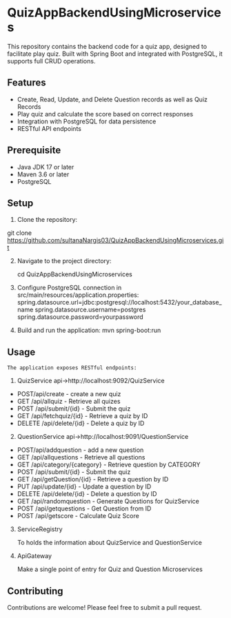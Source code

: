 
# QuizAppBackendUsingMicroservices

This repository contains the backend code for a quiz app, designed to facilitate play quiz. Built with Spring Boot and integrated with PostgreSQL, it supports full CRUD operations.


## Features

- Create, Read, Update, and Delete Question records as well as Quiz Records
- Play quiz and calculate the score based on correct responses
- Integration with PostgreSQL for data persistence
- RESTful API endpoints



## Prerequisite

- Java JDK 17 or later
- Maven 3.6 or later
- PostgreSQL


## Setup
1. Clone the repository:

git clone 
    https://github.com/sultanaNargis03/QuizAppBackendUsingMicroservices.git

2. Navigate to the project directory:

    cd QuizAppBackendUsingMicroservices

3. Configure PostgreSQL connection in src/main/resources/application.properties:
spring.datasource.url=jdbc:postgresql://localhost:5432/your_database_name
spring.datasource.username=postgres
spring.datasource.password=yourpassword

4. Build and run the application:
    mvn spring-boot:run
## Usage

    The application exposes RESTful endpoints:

1. QuizService
    api->http://localhost:9092/QuizService
- POST/api/create - create a new quiz
- GET /api/allquiz - Retrieve all quizes
- POST /api/submit/{id} - Submit the quiz
- GET /api/fetchquiz/{id} - Retrieve a quiz by ID
- DELETE /api/delete/{id} - Delete a quiz by ID


2. QuestionService
    api->http://localhost:9091/QuestionService
- POST/api/addquestion - add a new question
- GET /api/allquestions - Retrieve all questions
- GET /api/category/{category} - Retrieve question by CATEGORY
- POST /api/submit/{id} - Submit the quiz
- GET /api/getQuestion/{id} - Retrieve a question by ID
- PUT /api/update/{id} - Update a question by ID
- DELETE /api/delete/{id} - Delete a question by ID
- GET /api/randomquestion - Generate Questions for QuizService
- POST /api/getquestions - Get Question from ID
- POST /api/getscore - Calculate Quiz Score

3. ServiceRegistry

    To holds the information about QuizService and QuestionService

4.  ApiGateway

    Make a single point of entry for Quiz and Question Microservices
## Contributing

Contributions are welcome! Please feel free to submit a pull request.
